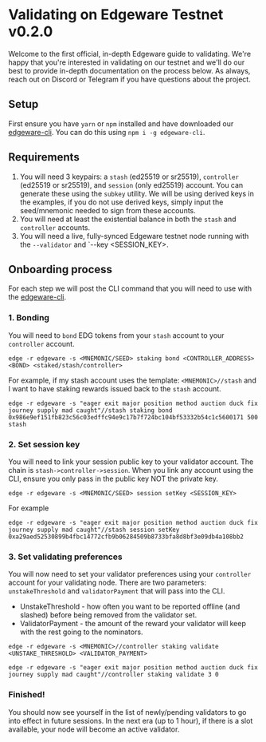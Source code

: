 # Validating on Edgeware Testnet v0.2.0

Welcome to the first official, in-depth Edgeware guide to validating. We're happy that you're interested in validating on our testnet and we'll do our best to provide in-depth documentation on the process below. As always, reach out on Discord or Telegram if you have questions about the project.

## Setup
First ensure you have `yarn` or `npm` installed and have downloaded our [edgeware-cli](https://github.com/hicommonwealth/edgeware-cli). You can do this using
`npm i -g edgeware-cli`.

## Requirements
1. You will need 3 keypairs: a `stash` (ed25519 or sr25519), `controller` (ed25519 or sr25519), and `session` (only ed25519) account. You can generate these using the `subkey` utility. We will be using derived keys in the examples, if you do not use derived keys, simply input the seed/mnemonic needed to sign from these accounts.
2. You will need at least the existential balance in both the `stash` and `controller` accounts.
3. You will need a live, fully-synced Edgeware testnet node running with the `--validator` and `--key <SESSION_KEY>.

## Onboarding process
For each step we will post the CLI command that you will need to use with the [edgeware-cli](https://github.com/hicommonwealth/edgeware-cli).
### 1. Bonding
You will need to `bond` EDG tokens from your `stash` account to your `controller` account.
```
edge -r edgeware -s <MNEMONIC/SEED> staking bond <CONTROLLER_ADDRESS> <BOND> <staked/stash/controller>
```
For example, if my stash account uses the template: `<MNEMONIC>//stash` and I want to have staking rewards issued back to the `stash` account.
```
edge -r edgeware -s "eager exit major position method auction duck fix journey supply mad caught"//stash staking bond 0x986e9ef151fb823c56c03edffc94e9c17b7f724bc104bf53332b54c1c5600171 500 stash
```

### 2. Set session key
You will need to link your session public key to your validator account. The chain is `stash->controller->session`. When you link any account using the CLI, ensure you only pass in the public key NOT the private key.
```
edge -r edgeware -s <MNEMONIC/SEED> session setKey <SESSION_KEY>
```
For example
```
edge -r edgeware -s "eager exit major position method auction duck fix journey supply mad caught"//stash session setKey 0xa29aed52530899b4fbc14772cfb9b06284509b8733bfa8d8bf3e09db4a108bb2
```

### 3. Set validating preferences
You will now need to set your validator preferences using your `controller` account for your validating node. There are two parameters: `unstakeThreshold` and `validatorPayment` that will pass into the CLI.
- UnstakeThreshold - how often you want to be reported offline (and slashed) before being removed from the validator set.
- ValidatorPayment - the amount of the reward your validator will keep with the rest going to the nominators.
```
edge -r edgeware -s <MNEMONIC>//controller staking validate <UNSTAKE_THRESHOLD> <VALIDATOR_PAYMENT>
```
```
edge -r edgeware -s "eager exit major position method auction duck fix journey supply mad caught"//controller staking validate 3 0
```

### Finished!
You should now see yourself in the list of newly/pending validators to go into effect in future sessions. In the next era (up to 1 hour), if there is a slot available, your node will become an active validator.
